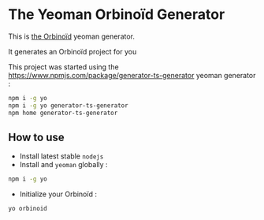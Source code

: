 # The Yeoman Orbinoïd Generator

This is [the Orbinoïd](https://github.com/gravitee-lab/orbinoid) yeoman generator.

It generates an Orbinoïd project for you

This project was started using the https://www.npmjs.com/package/generator-ts-generator yeoman generator :

```bash
npm i -g yo
npm i -g yo generator-ts-generator
npm home generator-ts-generator
```


## How to use

* Install latest stable `nodejs`
* Install  and `yeoman` globally :

```bash
npm i -g yo
```

* Initialize your Orbinoïd :

```bash
yo orbinoid
```
